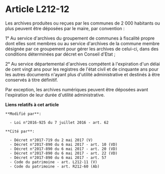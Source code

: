 # Article L212-12

Les archives produites ou reçues par les communes de 2 000 habitants ou plus peuvent être déposées par le maire, par
convention : 

1° Au service d'archives du groupement de communes à fiscalité propre dont elles sont membres ou au service d'archives de la
commune membre désignée par ce groupement pour gérer les archives de celui-ci, dans des conditions déterminées par décret en
Conseil d'Etat ; 

2° Au service départemental d'archives compétent à l'expiration d'un délai de cent vingt ans pour les registres de l'état
civil et de cinquante ans pour les autres documents n'ayant plus d'utilité administrative et destinés à être conservés à
titre définitif. 

Par exception, les archives numériques peuvent être déposées avant l'expiration de leur durée d'utilité administrative.

**Liens relatifs à cet article**

	**Modifié par**:

	  - Loi n°2016-925 du 7 juillet 2016 - art. 62

	**Cité par**:

	  - Décret n°2017-719 du 2 mai 2017 (V)
	  - Décret n°2017-890 du 6 mai 2017 - art. 10 (VD)
	  - Décret n°2017-890 du 6 mai 2017 - art. 20 (VD)
	  - Décret n°2017-890 du 6 mai 2017 - art. 22 (VD)
	  - Décret n°2017-890 du 6 mai 2017 - art. 57
	  - Code du patrimoine - art. L212-11 (V)
	  - Code du patrimoine - art. R212-60 (Ab)
